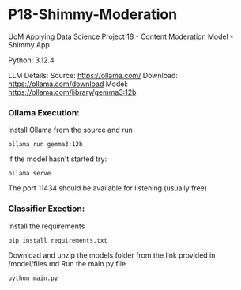 # P18-Shimmy-Moderation
UoM Applying Data Science Project 18 - Content Moderation Model - Shimmy App

Python: 3.12.4

LLM Details:
Source: https://ollama.com/
Download: https://ollama.com/download
Model: https://ollama.com/library/gemma3:12b

### Ollama Execution:
Install Ollama from the source and run 

```
ollama run gemma3:12b
```

if the model hasn't started try:

```
ollama serve
```

The port 11434 should be available for listening (usually free)


### Classifier Exection:
Install the requirements

```
pip install requirements.txt
```

Download and unzip the models folder from the link provided in /model/files.md
Run the main.py file

```
python main.py
```
